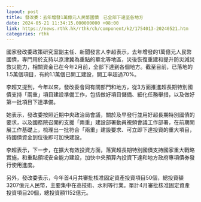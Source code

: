 ```yaml
---
layout: post
title: 發改委：去年增發1萬億元人民幣國債　已全部下達至各地方
date: 2024-05-21 11:34:15.000000000 +08:00
link: https://news.rthk.hk/rthk/ch/component/k2/1754013-20240521.htm
categories: rthk
---
```


國家發改委政策研究室副主任、新聞發言人李超表示，去年增發的1萬億元人民幣國債，專門用於支持以京津冀為重點的華北等地區，災後恢復重建和提升防災減災救災能力，相關資金已在今年2月前，全部下達到各個地方。截至目前，已落地的1.5萬個項目，有約1.1萬個已開工建設，開工率超過70%。

李超又提到，今年以來，發改委會同有關部門和地方，從3方面推進超長期特別國債支持「兩重」項目建設準備工作，包括做好項目儲備、細化任務舉措，以及做好第一批項目下達準備。

她表示，發改委按照近期中央政治局會議，關於及早發行並用好超長期特別國債的要求，以及國務院召開的支援「兩重」建設部署動員視頻會議工作部署，在前期開展工作基礎上，梳理出一批符合「兩重」建設要求、可立即下達投資的重大項目，待國債資金到位後即可加快建設。

李超表示，下一步，在擴大有效投資方面，落實超長期特別國債支持國家重大戰略實施，和重點領域安全能力建設，加快中央預算內投資下達和地方政府專項債券發行使用進度。

另外，發改委表示，今年首4月共審批核准固定資產投資項目50個，總投資額3207億元人民幣，主要集中在高技術、水利等行業。單計4月審批核准固定資產投資項目20個，總投資額1152億元。
